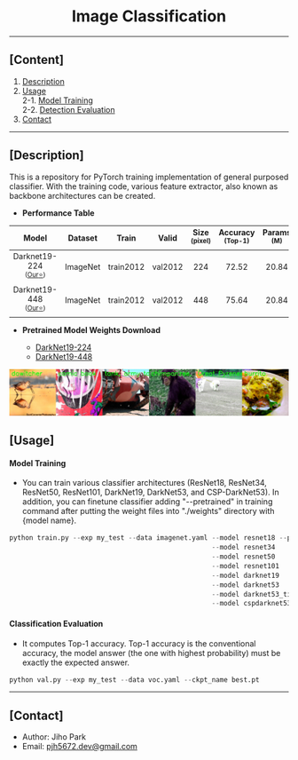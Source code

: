# <div align="center">Image Classification</div>

---

## [Content]
1. [Description](#description)   
2. [Usage](#usage)  
2-1. [Model Training](#model-training)  
2-2. [Detection Evaluation](#detection-evaluation)  
3. [Contact](#contact)   

---

## [Description]

This is a repository for PyTorch training implementation of general purposed classifier. With the training code, various feature extractor, also known as backbone architectures can be created.  


 - **Performance Table**

| Model | Dataset | Train | Valid | Size<br><sup>(pixel) | Accuracy<br><sup>(Top-1) | Params<br><sup>(M) | FLOPs<br><sup>(B) |
| :---: | :---: | :---: | :---: | :---: | :---: | :---: | :---: |
| Darknet19-224<br><sup>(<u>Our:star:</u>)</br> | ImageNet | train2012 | val2012 | 224 | 72.52 | 20.84 | 5.62 |
| Darknet19-448<br><sup>(<u>Our:star:</u>)</br> | ImageNet | train2012 | val2012 | 448 | 75.64 | 20.84 | 22.47 |


 - **Pretrained Model Weights Download**

	- [DarkNet19-224](https://drive.google.com/file/d/1UlCDGDjGKl_Cx8HehaIgsnB09j-YccuR/view?usp=share_link)
	- [DarkNet19-448](https://drive.google.com/file/d/1VA4Lc5MUFzL_WQ2-HVQMkH6sLF44fWsj/view?usp=share_link)


![result](./asset/data.jpg)



## [Usage]


#### Model Training 

 - You can train various classifier architectures (ResNet18, ResNet34, ResNet50, ResNet101, DarkNet19, DarkNet53, and CSP-DarkNet53). In addition, you can finetune classifier adding "--pretrained" in training command after putting the weight files into "./weights" directory with {model name}.  


```python
python train.py --exp my_test --data imagenet.yaml --model resnet18 --pretrained (optional)
                                                   --model resnet34
                                                   --model resnet50
                                                   --model resnet101
                                                   --model darknet19
                                                   --model darknet53
                                                   --model darknet53_tiny
                                                   --model cspdarknet53 --width_multiple 1.0 --depth_multiple 1.0
```


#### Classification Evaluation

 - It computes Top-1 accuracy. Top-1 accuracy is the conventional accuracy, the model answer (the one with highest probability) must be exactly the expected answer. 

```python
python val.py --exp my_test --data voc.yaml --ckpt_name best.pt
```


---
## [Contact]
- Author: Jiho Park  
- Email: pjh5672.dev@gmail.com  